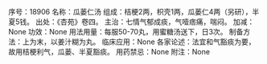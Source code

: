 序号：18906
名称：瓜蒌仁汤
组成：桔梗2两，枳壳1两，瓜蒌仁4两（另研），半夏5钱。
出处：《杏苑》卷四。
主治：七情气郁成痰，气噎痞痛，喘闷。
加减：None
功效：None
用法用量：每服50-70丸，用蜜糖汤送下，日3次。
制备方法：上为末，以姜汁糊为丸。
临床应用：None
各家论述：法宜和气豁痰为要，故用桔梗利气，瓜蒌、半夏豁痰。
用药禁忌：None
附注：None
